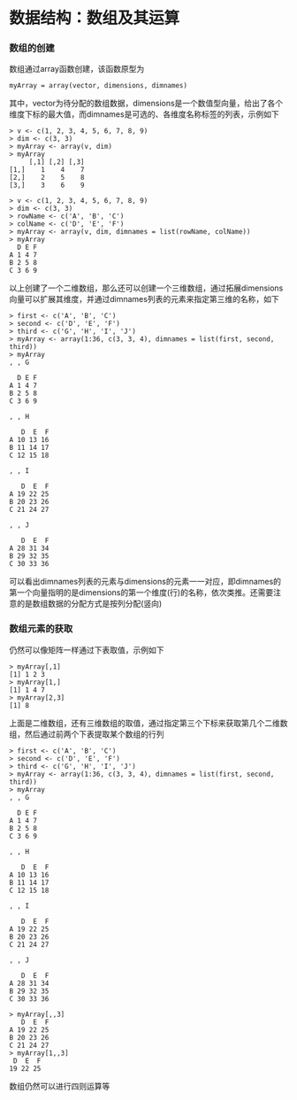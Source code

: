 # 数据结构：数组及其运算
### 数组的创建
数组通过array函数创建，该函数原型为
```
myArray = array(vector, dimensions, dimnames)
```
其中，vector为待分配的数组数据，dimensions是一个数值型向量，给出了各个维度下标的最大值，而dimnames是可选的、各维度名称标签的列表，示例如下
```
> v <- c(1, 2, 3, 4, 5, 6, 7, 8, 9)
> dim <- c(3, 3)
> myArray <- array(v, dim)
> myArray
     [,1] [,2] [,3]
[1,]    1    4    7
[2,]    2    5    8
[3,]    3    6    9

> v <- c(1, 2, 3, 4, 5, 6, 7, 8, 9)
> dim <- c(3, 3)
> rowName <- c('A', 'B', 'C')
> colName <- c('D', 'E', 'F')
> myArray <- array(v, dim, dimnames = list(rowName, colName))
> myArray
  D E F
A 1 4 7
B 2 5 8
C 3 6 9
```
以上创建了一个二维数组，那么还可以创建一个三维数组，通过拓展dimensions向量可以扩展其维度，并通过dimnames列表的元素来指定第三维的名称，如下
```
> first <- c('A', 'B', 'C')
> second <- c('D', 'E', 'F')
> third <- c('G', 'H', 'I', 'J')
> myArray <- array(1:36, c(3, 3, 4), dimnames = list(first, second, third))
> myArray
, , G

  D E F
A 1 4 7
B 2 5 8
C 3 6 9

, , H

   D  E  F
A 10 13 16
B 11 14 17
C 12 15 18

, , I

   D  E  F
A 19 22 25
B 20 23 26
C 21 24 27

, , J

   D  E  F
A 28 31 34
B 29 32 35
C 30 33 36
```
可以看出dimnames列表的元素与dimensions的元素一一对应，即dimnames的第一个向量指明的是dimensions的第一个维度(行)的名称，依次类推。还需要注意的是数组数据的分配方式是按列分配(竖向)

### 数组元素的获取
仍然可以像矩阵一样通过下表取值，示例如下
```
> myArray[,1]
[1] 1 2 3
> myArray[1,]
[1] 1 4 7
> myArray[2,3]
[1] 8
```
上面是二维数组，还有三维数组的取值，通过指定第三个下标来获取第几个二维数组，然后通过前两个下表提取某个数组的行列
```
> first <- c('A', 'B', 'C')
> second <- c('D', 'E', 'F')
> third <- c('G', 'H', 'I', 'J')
> myArray <- array(1:36, c(3, 3, 4), dimnames = list(first, second, third))
> myArray
, , G

  D E F
A 1 4 7
B 2 5 8
C 3 6 9

, , H

   D  E  F
A 10 13 16
B 11 14 17
C 12 15 18

, , I

   D  E  F
A 19 22 25
B 20 23 26
C 21 24 27

, , J

   D  E  F
A 28 31 34
B 29 32 35
C 30 33 36

> myArray[,,3]
   D  E  F
A 19 22 25
B 20 23 26
C 21 24 27
> myArray[1,,3]
 D  E  F
19 22 25
```

数组仍然可以进行四则运算等